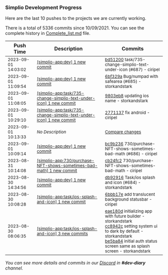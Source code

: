 
### Simplio Development Progress

Here are the last 10 pushes to the projects we are currently working.

There is a total of 5336 commits since 10/09/2021. You can see the complete history in
 [Complete_list.md](Complete_list.md) file.

| Push Time | Description | Commits |
| --- | --- | --- |
| <sub>2023-09-01 14:03:02</sub> | <sub>[[simplio-app:dev] 1 new commit](https://github.com/SimplioOfficial/simplio-app/commit/bd5120031dc74d61ef3f5b36bce6031e62f2b4ab)</sub> | <sub>[bd51200](https://github.com/SimplioOfficial/simplio-app/commit/bd5120031dc74d61ef3f5b36bce6031e62f2b4ab) task/735-change-simplio-text-under-icon (#687) - ciripel</sub> |
| <sub>2023-09-01 11:09:54</sub> | <sub>[[simplio-app:dev] 1 new commit](https://github.com/SimplioOfficial/simplio-app/commit/6bf329a81d6b135b816b8ef674004f44eaff5b1a)</sub> | <sub>[6bf329a](https://github.com/SimplioOfficial/simplio-app/commit/6bf329a81d6b135b816b8ef674004f44eaff5b1a) Bug/numpad with safearea (#685) - storkandstark</sub> |
| <sub>2023-09-01 11:08:05</sub> | <sub>[[simplio-app:task/735-change-simplio-text-under-icon] 1 new commit](https://github.com/SimplioOfficial/simplio-app/commit/9803eb88d775106475dbd4afe1c3b0572ef020e4)</sub> | <sub>[9803eb8](https://github.com/SimplioOfficial/simplio-app/commit/9803eb88d775106475dbd4afe1c3b0572ef020e4) updating ios name - storkandstark</sub> |
| <sub>2023-09-01 10:29:10</sub> | <sub>[[simplio-app:task/735-change-simplio-text-under-icon] 1 new commit](https://github.com/SimplioOfficial/simplio-app/commit/277113734e3a55cdc74626c0dc1075bada21ea41)</sub> | <sub>[2771137](https://github.com/SimplioOfficial/simplio-app/commit/277113734e3a55cdc74626c0dc1075bada21ea41) fix android - ciripel</sub> |
| <sub>2023-09-01 10:13:33</sub> | <sub>_No Description_</sub> | <sub>[Compare changes](https://github.com/SimplioOfficial/simplio-app/compare/e045604dbdcc...7af6b93431c9)</sub> |
| <sub>2023-09-01 10:09:14</sub> | <sub>[[simplio-app:dev] 1 new commit](https://github.com/SimplioOfficial/simplio-app/commit/bc9b23632cf462fdee256c10fc31de18c8beae66)</sub> | <sub>[bc9b236](https://github.com/SimplioOfficial/simplio-app/commit/bc9b23632cf462fdee256c10fc31de18c8beae66) 730/purchase-NFT-shows-sometimes-bad-math (#686) - ciripel</sub> |
| <sub>2023-08-31 10:14:08</sub> | <sub>[[simplio-app:730/purchase-NFT-shows-sometimes-bad-math] 1 new commit](https://github.com/SimplioOfficial/simplio-app/commit/cb24fc2983317896ad2e5ed4b53ad7c5d9564fd8)</sub> | <sub>[cb24fc2](https://github.com/SimplioOfficial/simplio-app/commit/cb24fc2983317896ad2e5ed4b53ad7c5d9564fd8) 730/purchase-NFT-shows-sometimes-bad-math - ciripel</sub> |
| <sub>2023-08-30 14:34:56</sub> | <sub>[[simplio-app:dev] 1 new commit](https://github.com/SimplioOfficial/simplio-app/commit/db92916fba340c438660a97f7c1bbeeaeb15236b)</sub> | <sub>[db92916](https://github.com/SimplioOfficial/simplio-app/commit/db92916fba340c438660a97f7c1bbeeaeb15236b) Task/ios splash and icon (#684) - storkandstark</sub> |
| <sub>2023-08-30 10:08:28</sub> | <sub>[[simplio-app:task/ios-splash-and-icon] 1 new commit](https://github.com/SimplioOfficial/simplio-app/commit/6bbb17e48892f9a0e5cd020317e7eee6f893d174)</sub> | <sub>[6bbb17e](https://github.com/SimplioOfficial/simplio-app/commit/6bbb17e48892f9a0e5cd020317e7eee6f893d174) add translucent background statusbar - ciripel</sub> |
| <sub>2023-08-30 08:06:35</sub> | <sub>[[simplio-app:task/ios-splash-and-icon] 3 new commits](https://github.com/SimplioOfficial/simplio-app/compare/954c81a172b8...be5ba84ed09f)</sub> | <sub>[eae180d](https://github.com/SimplioOfficial/simplio-app/commit/eae180d697d47b88a8050b4a4bb7e8ab4532800a) initializing app with future builder - storkandstark<br>[cc8942c](https://github.com/SimplioOfficial/simplio-app/commit/cc8942cc06c40ec835cb0fc11a22fe53f84b3325) setting system ui to dark by default - storkandstark<br>[be5ba84](https://github.com/SimplioOfficial/simplio-app/commit/be5ba84ed09f2b849ef879407063a4e7083cd584) initial auth status screen same as splash screen - storkandstark</sub> |

_You can see more details and commits in our [Discord](https://discord.gg/aKhjuwZmdP) in **#dev-diary** channel._
